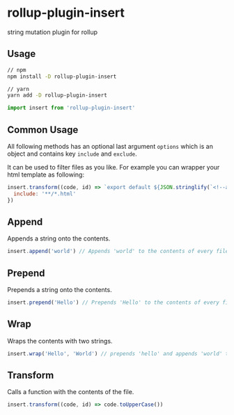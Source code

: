# rollup-plugin-insert

string mutation plugin for rollup


## Usage

``` bash
// npm
npm install -D rollup-plugin-insert

// yarn
yarn add -D rollup-plugin-insert
```

``` js
import insert from 'rollup-plugin-insert'
```

## Common Usage

All following methods has an optional last argument `options` which is an object and contains key `include` and `exclude`.

It can be used to filter files as you like. For example you can wrapper your html template as following:

``` js
insert.transform((code, id) => `export default ${JSON.stringlify(`<!--add some comments-->${code}`)}`, {
  include: '**/*.html'
})
```

## Append

Appends a string onto the contents.

``` js
insert.append('world') // Appends 'world' to the contents of every file
```

## Prepend

Prepends a string onto the contents.

``` js
insert.prepend('Hello') // Prepends 'Hello' to the contents of every file
```
## Wrap

Wraps the contents with two strings.

``` js
insert.wrap('Hello', 'World') // prepends 'hello' and appends 'world' to the contents
```

## Transform

Calls a function with the contents of the file.

``` js
insert.transform((code, id) => code.toUpperCase())
```
